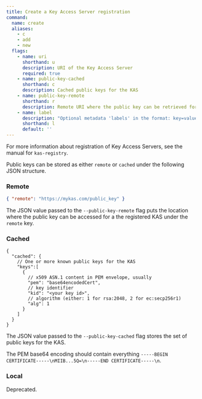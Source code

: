 ```yaml
---
title: Create a Key Access Server registration
command:
  name: create
  aliases:
    - c
    - add
    - new
  flags:
    - name: uri
      shorthand: u
      description: URI of the Key Access Server
      required: true
    - name: public-key-cached
      shorthand: c
      description: Cached public keys for the KAS
    - name: public-key-remote
      shorthand: r
      description: Remote URI where the public key can be retrieved for the KAS
    - name: label
      description: "Optional metadata 'labels' in the format: key=value"
      shorthand: l
      default: ''
---
```


For more information about registration of Key Access Servers, see the manual for `kas-registry`.

Public keys can be stored as either `remote` or `cached` under the following JSON structure.

### Remote

```json
{ "remote": "https://mykas.com/public_key" }
```

The JSON value passed to the `--public-key-remote` flag puts the location where the public key
can be accessed for a the registered KAS under the `remote` key.

### Cached

```json5
{
  "cached": {
    // One or more known public keys for the KAS
    "keys":[
      {
        // x509 ASN.1 content in PEM envelope, usually
        "pem": "base64encodedCert",
        // key identifier 
        "kid": "<your key id>",
        // algorithm (either: 1 for rsa:2048, 2 for ec:secp256r1)
        "alg": 1
      }
    ]
  }
}
```

The JSON value passed to the `--public-key-cached` flag stores the set of public keys for the KAS.

The PEM base64 encoding should contain everything `-----BEGIN CERTIFICATE-----\nMIIB...5Q=\n-----END CERTIFICATE-----\n`.

### Local

Deprecated.
